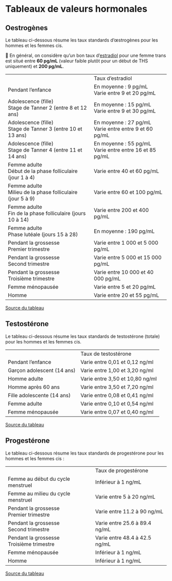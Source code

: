 # Tableaux de valeurs hormonales

## Oestrogènes

Le tableau ci-dessous résume les taux standards d’œstrogènes pour les hommes et les femmes cis.

👩 En général, on considère qu’un bon taux d’[estradiol](https://wikitrans.co/ths-fem/oestrogenes/) pour une femme trans est situé entre **60 pg/mL** (valeur faible plutôt pour un début de THS uniquement) et **200 pg/mL**.

|   |   |
|---|---|
||Taux d’estradiol|
|Pendant l’enfance|En moyenne : 9 pg/mL  <br>Varie entre 9 et 20 pg/mL|
|Adolescence (fille)  <br>Stage de Tanner 2 (entre 8 et 12 ans)|En moyenne : 15 pg/mL  <br>Varie entre 9 et 30 pg/mL|
|Adolescence (fille)  <br>Stage de Tanner 3 (entre 10 et 13 ans)|En moyenne : 27 pg/mL  <br>Varie entre entre 9 et 60 pg/mL|
|Adolescence (fille)  <br>Stage de Tanner 4 (entre 11 et 14 ans)|En moyenne : 55 pg/mL  <br>Varie entre entre 16 et 85 pg/mL|
|Femme adulte  <br>Début de la phase folliculaire (jour 1 à 4)|Varie entre 40 et 60 pg/mL|
|Femme adulte  <br>Milieu de la phase folliculaire (jour 5 à 9)|Varie entre 60 et 100 pg/mL|
|Femme adulte  <br>Fin de la phase folliculaire (jours 10 à 14)|Varie entre 200 et 400 pg/mL|
|Femme adulte  <br>Phase lutéale (jours 15 à 28)|En moyenne : 190 pg/mL|
|Pendant la grossesse  <br>Premier trimestre|Varie entre 1 000 et 5 000 pg/mL|
|Pendant la grossesse  <br>Second trimestre|Varie entre 5 000 et 15 000 pg/mL|
|Pendant la grossesse  <br>Troisième trimestre|Varie entre 10 000 et 40 000 pg/mL|
|Femme ménopausée|Varie entre 5 et 20 pg/mL|
|Homme|Varie entre 20 et 55 pg/mL|

[Source du tableau](https://en.wikipedia.org/wiki/Template:Endogenous_estradiol_production_rates_and_plasma_estrogen_levels)

## Testostérone

Le tableau ci-dessous résume les taux standards de testostérone (totale) pour les hommes et les femmes cis.

|   |   |
|---|---|
||Taux de testostérone|
|Pendant l’enfance|Varie entre 0,01 et 0,12 ng/ml|
|Garçon adolescent (14 ans)|Varie entre 1,00 et 3,20 ng/ml|
|Homme adulte|Varie entre 3,50 et 10,80 ng/ml|
|Homme après 60 ans|Varie entre 3,50 et 7,20 ng/ml|
|Fille adolescente (14 ans)|Varie entre 0,08 et 0,41 ng/ml|
|Femme adulte|Varie entre 0,10 et 0,54 ng/ml|
|Femme ménopausée|Varie entre 0,07 et 0,40 ng/ml|

[Source du tableau](https://en.wikipedia.org/wiki/Testosterone#Levels)

## Progestérone

Le tableau ci-dessous résume les taux standards de progestérone pour les hommes et les femmes cis :

|   |   |
|---|---|
||Taux de progestérone|
|Femme au début du cycle menstruel|Inférieur à 1 ng/mL|
|Femme au milieu du cycle menstruel|Varie entre 5 à 20 ng/mL|
|Pendant la grossesse  <br>Premier trimestre|Varie entre 11.2 à 90 ng/mL|
|Pendant la grossesse  <br>Second trimestre|Varie entre 25.6 à 89.4 ng/mL|
|Pendant la grossesse  <br>Troisième trimestre|Varie entre 48.4 à 42.5 ng/mL|
|Femme ménopausée|Inférieur à 1 ng/mL|
|Homme|Inférieur à 1 ng/mL|

[Source du tableau](https://www.healthline.com/health/serum-progesterone#test-results)